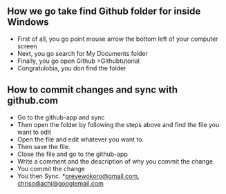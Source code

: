 How we go take find Github folder for inside Windows
----------------------------------------------------
* First of all, you go point mouse arrow the bottom left of your computer screen
* Next, you go search for My Documents folder
* Finally, you go open Github >Githubtutorial
* Congratulobia, you don find the folder

## How to commit changes and sync with github.com
* Go to the github-app and sync
* Then open the folder by following the steps above and find the file you want to edit
* Open the file and edit whatever you want to.
* Then save the file.
* Close the file and go to the github-app 
* Write a comment and the description of why you commit the change
* You commit the change
* You then Sync.
*preyewokoro@gmail.com, chrisodiachi@googlemail.com

